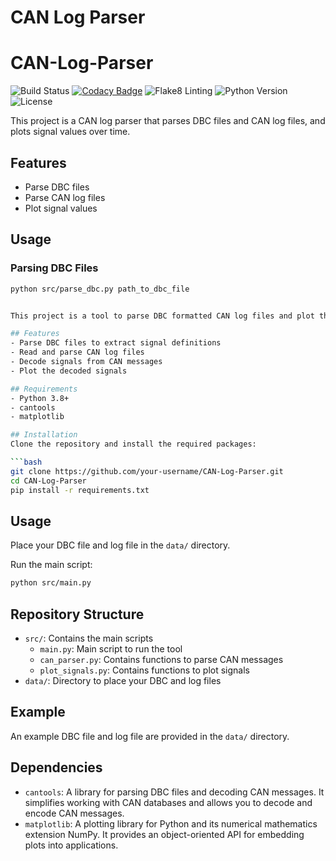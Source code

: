 
# CAN Log Parser

# CAN-Log-Parser

![Build Status](https://github.com/yourusername/CAN-Log-Parser/actions/workflows/ci.yml/badge.svg)
[![Codacy Badge](https://app.codacy.com/project/badge/Grade/your_project_token)](https://www.codacy.com/gh/yourusername/CAN-Log-Parser/dashboard?utm_source=github.com&amp;utm_medium=referral&amp;utm_content=yourusername/CAN-Log-Parser&amp;utm_campaign=Badge_Grade)
![Flake8 Linting](https://img.shields.io/badge/flake8-linting-brightgreen)
![Python Version](https://img.shields.io/badge/python-3.12-blue)
![License](https://img.shields.io/github/license/yourusername/CAN-Log-Parser)

This project is a CAN log parser that parses DBC files and CAN log files, and plots signal values over time.

## Features
- Parse DBC files
- Parse CAN log files
- Plot signal values

## Usage
### Parsing DBC Files
```bash
python src/parse_dbc.py path_to_dbc_file


This project is a tool to parse DBC formatted CAN log files and plot the signals.

## Features
- Parse DBC files to extract signal definitions
- Read and parse CAN log files
- Decode signals from CAN messages
- Plot the decoded signals

## Requirements
- Python 3.8+
- cantools
- matplotlib

## Installation
Clone the repository and install the required packages:

```bash
git clone https://github.com/your-username/CAN-Log-Parser.git
cd CAN-Log-Parser
pip install -r requirements.txt
```

## Usage
Place your DBC file and log file in the `data/` directory.

Run the main script:

```bash
python src/main.py
```

## Repository Structure
- `src/`: Contains the main scripts
  - `main.py`: Main script to run the tool
  - `can_parser.py`: Contains functions to parse CAN messages
  - `plot_signals.py`: Contains functions to plot signals
- `data/`: Directory to place your DBC and log files

## Example
An example DBC file and log file are provided in the `data/` directory.

## Dependencies
- `cantools`: A library for parsing DBC files and decoding CAN messages. It simplifies working with CAN databases and allows you to decode and encode CAN messages.
- `matplotlib`: A plotting library for Python and its numerical mathematics extension NumPy. It provides an object-oriented API for embedding plots into applications.
